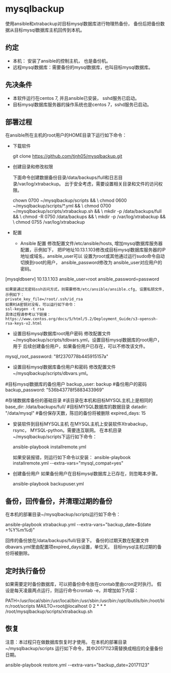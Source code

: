 # mysqlbackup

使用ansible和xtrabackup对目标mysql数据库进行物理热备份，
备份后把备份数据从目标mysql数据库主机回传到本机。

## 约定

- 本机： 安装了ansible的控制主机， 也是备份机。
- 远程mysql数据库：需要备份的mysql数据库，也叫目标mysql数据库。

## 先决条件
- 本软件运行在centos 7, 并且ansible已安装， sshd服务已启动。
- 目标mysql数据库服务器的操作系统也是centos 7，sshd服务已启动。


## 部署过程
在ansible所在主机的root用户的HOME目录下运行如下命令：

- 下载软件

   git clone https://github.com/tjnh05/mysqlbackup.git

- 创建目录和修改权限

  下面命令创建数据备份目录/data/backups/full和日志目录/var/log/xtrabackup。
  出于安全考虑，需要设置相关目录和文件的访问权限。
  
    chown 0700 ~/mysqlbackup/scripts &&  \\
    chmod 0600 ~/mysqlbackup/scripts/*.yml && \\
    chmod 0700 ~/mysqlbackup/scripts/xtrabackup.sh && \\
    mkdir -p /data/backups/full && \\
    chmod -R 0750 /data/backups && \\
    mkdir -p /var/log/xtrabackup && \\
    chmod 0755 /var/log/xtrabackup


- 配置
  - Ansible 配置
    修改配置文件/etc/ansible/hosts, 增加mysql数据库服务器配置，示例如下，
    把IP地址10.13.1.103修改成目标mysql数据库服务器的IP地址或域名，ansible_user可以
    设置为root或其他通过运行sudo命令自动切换到root的用户， ansible_password修改为
    ansible_user对应用户的密码。

[mysqldbserv]
10.13.1.103  ansible_user=root ansible_password=password

    如果是通过无密码ssh访问方式，则需要修改/etc/ansible/ansible.cfg, 设置私钥文件,
    示例如下：
    private_key_file=/root/.ssh/id_rsa
    如果RSA密钥对没有，可以运行如下命令：
    ssl-keygen -t rsa
    具体过程请参考以下链接：
    https://www.centos.org/docs/5/html/5.2/Deployment_Guide/s3-openssh-rsa-keys-v2.html

  - 设置目标mysql数据库root用户密码
    修改配置文件~/mysqlbackup/scripts/tdbvars.yml，设置目标mysql数据库的root用户，用于
    后续创建备份用户，如果备份用户已存在，可以不修改该文件。

mysql_root_password: "8f2370778b445915157a"

  - 设置目标mysql数据库备份用户和密码
    修改配置文件~/mysqlbackup/scripts/dbvars.yml。

#目标mysql数据库的备份用户
backup_user: backup
#备份用户的密码
backup_password: "536b43778f5883433969"

#存储数据库备份的基础目录
#该目录在本机和目标MYSQL主机上是相同的
base_dir:   /data/backups/full/
#目标MYSQL数据库的数据目录
datadir: "/data/mysql"
#备份保存天数，陈旧的备份将被删除
expired_days: 15

  - 安装软件到目标MYSQL主机
    在MYSQL主机上安装软件Xtrabackup，rsync， MYSQL-python。需要连互联网。
    在本机目录~/mysqlbackup/scripts下运行如下命令：
 
    ansible-playbook  installremote.yml

    如果安装报错，则运行如下命令以安装：
    ansible-playbook  installremote.yml --extra-vars="mysql_compat=yes"

  - 创建备份用户
    如果备份用户在目标mysql数据库上已存在，则忽略本步骤。
    
    ansible-playbook  backupuser.yml

## 备份，回传备份，并清理过期的备份
  在本机的部署目录~/mysqlbackup/scripts运行如下命令：
    
  ansible-playbook  xtrabackup.yml --extra-vars="backup_date=$(date +%Y%m%d)"

  回传的备份放在/data/backups/full/目录下。
  备份的过期天数在配置文件dbavars.yml里由配置项expired_days设置，单位天。
  目标mysql主机过期的备份将被删除。

## 定时执行备份
  如果需要定时备份数据库，可以把备份命令放在crontab里由cron定时执行。
  假设是每天凌晨两点运行，则运行命令crontab -e，并增加如下内容：
    
PATH=/usr/local/sbin:/usr/local/bin:/usr/sbin:/usr/bin:/opt/ibutils/bin:/root/bin:/root/scripts
MAILTO=root@localhost
0 2 * * * /root/mysqlbackup/scripts/xtrabackup.sh

## 恢复 
  注意：本过程只在做数据库恢复时才使用。
  在本机的部署目录~/mysqlbackup/scripts
  运行如下命令，其中20171123需替换成相应的全量备份日期。
  
  ansible-playbook  restore.yml --extra-vars="backup_date=20171123"







